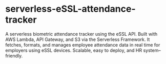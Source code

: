 # serverless-eSSL-attendance-tracker
A serverless biometric attendance tracker using the eSSL API. Built with AWS Lambda, API Gateway, and S3 via the Serverless Framework. It fetches, formats, and manages employee attendance data in real time for employers using eSSL devices. Scalable, easy to deploy, and HR system–friendly.
